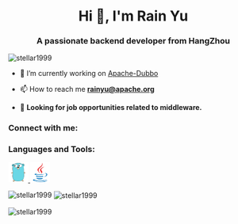 <h1 align="center">Hi 👋, I'm Rain Yu</h1>
<h3 align="center">A passionate backend developer from HangZhou</h3>

<p align="left"> <img src="https://komarev.com/ghpvc/?username=stellar1999&label=Profile%20views&color=0e75b6&style=flat" alt="stellar1999" /> </p>


- 🔭 I’m currently working on [Apache-Dubbo](https://github.com/apache/dubbo)

- 📫 How to reach me **rainyu@apache.org**

- 💼 **Looking for job opportunities related to middleware.**

<h3 align="left">Connect with me:</h3>
<p align="left">
</p>

<h3 align="left">Languages and Tools:</h3>
<p align="left"> <a href="https://golang.org" target="_blank" rel="noreferrer"> <img src="https://raw.githubusercontent.com/devicons/devicon/master/icons/go/go-original.svg" alt="go" width="40" height="40"/> </a> <a href="https://www.java.com" target="_blank" rel="noreferrer"> <img src="https://raw.githubusercontent.com/devicons/devicon/master/icons/java/java-original.svg" alt="java" width="40" height="40"/> </a> </p>

<p><img align="left" src="https://github-readme-stats.vercel.app/api/top-langs?username=RainYuY&show_icons=true&locale=en&layout=compact" alt="stellar1999" /></p>

<p>&nbsp;<img align="center" src="https://github-readme-stats.vercel.app/api?username=RainYuY&show_icons=true&locale=en" alt="stellar1999" /></p>

<p><img align="center" src="https://github-readme-streak-stats.herokuapp.com/?user=RainYuY&" alt="stellar1999" /></p>
